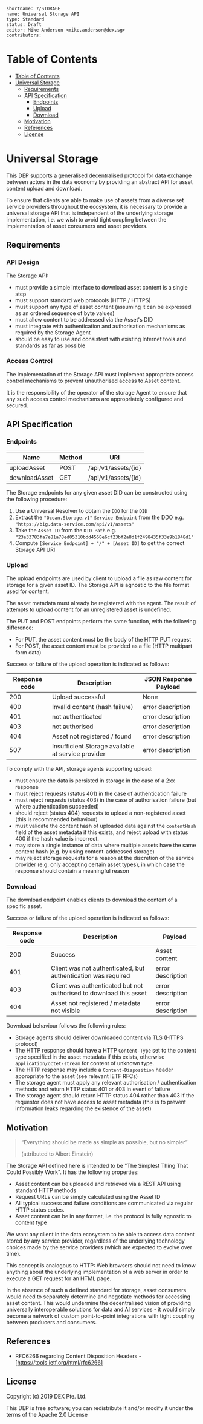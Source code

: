 ```
shortname: 7/STORAGE
name: Universal Storage API
type: Standard
status: Draft
editor: Mike Anderson <mike.anderson@dex.sg>
contributors: 
```

Table of Contents
=================

   * [Table of Contents](#table-of-contents)
   * [Universal Storage](#universal-storage)
      * [Requirements](#requirements)
      * [API Specification](#api-specification)
         * [Endpoints](#endpoints)
         * [Upload](#upload)
         * [Download](#download)
      * [Motivation](#motivation)
      * [References](#references)
      * [License](#license)


# Universal Storage 

This DEP supports a generalised decentralised protocol for data exchange between actors 
in the data economy by providing an abstract API for asset content upload and download.

To ensure that clients are able to make use of assets from a diverse set service providers 
throughout the ecosystem, it is necessary to provide a universal storage API that is independent 
of the underlying storage implementation,
i.e. we wish to avoid tight coupling between the implementation of asset consumers and asset providers. 



## Requirements

### API Design

The Storage API:

- must provide a simple interface to download asset content is a single step
- must support standard web protocols (HTTP / HTTPS)
- must support any type of asset content (assuming it can be expressed as an ordered sequence of byte values)
- must allow content to be addressed via the Asset's DID
- must integrate with authentication and authorisation mechanisms as required by the Storage Agent
- should be easy to use and consistent with existing Internet tools and standards as far as possible

### Access Control

The implementation of the Storage API must implement appropriate access control mechanisms to prevent
unauthorised access to Asset content.

It is the responsibility of the operator of the storage Agent to ensure that any such access control 
mechanisms are appropriately configured and secured.

## API Specification

### Endpoints

| Name             | Method | URI                          |
|------------------|--------|------------------------------|
| uploadAsset      | POST   | /api/v1/assets/{id}          |
| downloadAsset    | GET    | /api/v1/assets/{id}          |

The Storage endpoints for any given asset DID can be constructed using the following procedure:

1. Use a Universal Resolver to obtain the `DDO` for the `DID`
2. Extract the `"Ocean.Storage.v1"` `Service Endpoint` from the DDO e.g. `"https://big.data-service.com/api/v1/assets"`
3. Take the `Asset ID` from the `DID Path` e.g. `"23e33783fa7e81a78ed05310bdd4568e6cf23bf2a8d1f2498435f33e9b1848d1"`
4. Compute `[Service Endpoint] + "/" + [Asset ID]` to get the correct Storage API URI

### Upload

The upload endpoints are used by client to upload a file as raw content for storage for a given
asset ID. The Storage API is agnostic to the file format used for content.

The asset metadata must already be registered with the agent. The result of
attempts to upload content for an unregistered asset is undefined.

The PUT and POST endpoints perform the same function, with the following difference:
- For PUT, the asset content must be the body of the HTTP PUT request
- For POST, the asset content must be provided as a file (HTTP multipart form data)

Success or failure of the upload operation is indicated as follows:

| Response code | Description                                        | JSON Response Payload |  
|---------------|----------------------------------------------------|-----------------------|
|           200 | Upload successful                                  | None                  |
|           400 | Invalid content (hash failure)                     | error description     |
|           401 | not authenticated                                  | error description     |
|           403 | not authorised                                     | error description     |
|           404 | Asset not registered / found                       | error description     |
|           507 | Insufficient Storage available at service provider | error description     |

To comply with the API, storage agents supporting upload:
- must ensure the data is persisted in storage in the case of a 2xx response
- must reject requests (status 401) in the case of authentication failure
- must reject requests (status 403) in the case of authorisation failure (but where authentication succeeded)
- should reject (status 404) requests to upload a non-registered asset (this is recommended behaviour)
- must validate the content hash of uploaded data against the `contentHash` field of the asset metadata if this exists, and reject upload with status 400 if the hash value is incorrect.
- may store a single instance of data where multiple assets have the same content hash (e.g. by using content-addressed storage)
- may reject storage requests for a reason at the discretion of the service provider (e.g. only accepting certain asset types), in which case the response should contain a meaningful reason

### Download

The download endpoint enables clients to download the content of a specific asset.

Success or failure of the upload operation is indicated as follows:

| Response code | Description                                                         | Payload           |
|---------------|---------------------------------------------------------------------|-------------------|
|           200 | Success                                                             | Asset content     |
|           401 | Client was not authenticated, but authentication was required       | error description |
|           403 | Client was authenticated but not authorised to download this asset  | error description |
|           404 | Asset not registered / metadata not visible                         | error description |


Download behaviour follows the following rules:
- Storage agents should deliver downloaded content via TLS (HTTPS protocol)
- The HTTP response should have a HTTP `Content-Type` set to the content type specified in the asset metadata if this exists, otherwise `application/octet-stream` for content of unknown type.
- The HTTP response may include a `Content-Disposition` header appropriate to the asset (see relevant IETF RFCs)
- The storage agent must apply any relevant authorisation / authentication methods and return HTTP status 401 or 403 in event of failure
- The storage agent should return HTTP status 404 rather than 403 if the requestor does not have access to asset metadata (this is to prevent information leaks regarding the existence of the asset)


## Motivation

> “Everything should be made as simple as possible, but no simpler”
>
> (attributed to Albert Einstein)

The Storage API defined here is intended to be "The Simplest Thing That Could Possibly Work". It has the following 
properties:
- Asset content can be uploaded and retrieved via a REST API using standard HTTP methods
- Request URLs can be simply calculated using the Asset ID
- All typical success and failure conditions are communicated via regular HTTP status codes.
- Asset content can be in any format, i.e. the protocol is fully agnostic to content type

We want any client in the data ecosystem to be able to access data content stored by any service provider, 
regardless of the underlying technology choices made by the service providers (which are expected to evolve
 over time). 
 
This concept is analogous to HTTP: Web browsers should not need to know anything about the underlying 
implementation of a web server in order to execute a GET request for an HTML page. 

In the absence of such a defined standard for storage, asset consumers would need to separately determine and negotiate
methods for accessing asset content. This would undermine the decentralised vision of providing universally interoperable
solutions for data and AI services - it would simply become a network of custom point-to-point integrations with
tight coupling between producers and consumers.



## References

* RFC6266 regarding Content Disposition Headers - [https://tools.ietf.org/html/rfc6266]

## License

Copyright (c) 2019 DEX Pte. Ltd.

This DEP is free software; you can redistribute it and/or modify it under the terms of the Apache 2.0 License
